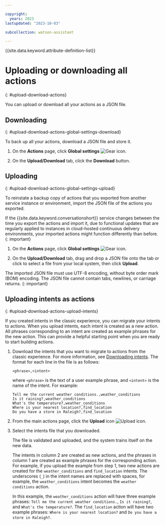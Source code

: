 ```yaml
---

copyright:
  years: 2023
lastupdated: "2023-10-03"

subcollection: watson-assistant

---
```


{{site.data.keyword.attribute-definition-list}}

# Uploading or downloading all actions
{: #upload-download-actions}

You can upload or download all your actions as a JSON file. 

## Downloading
{: #upload-download-actions-global-settings-download}

To back up all your actions, download a JSON file and store it. 

1. On the **Actions** page, click **Global settings** ![Gear icon](../../icons/settings.svg).

1. On the **Upload/Download** tab, click the **Download** button.

## Uploading
{: #upload-download-actions-global-settings-upload}

To reinstate a backup copy of actions that you exported from another service instance or environment, import the JSON file of the actions you exported.

If the {{site.data.keyword.conversationshort}} service changes between the time you export the actions and import it, due to functional updates that are regularly applied to instances in cloud-hosted continuous delivery environments, your imported actions might function differently than before.
{: important}

1. On the **Actions** page, click **Global settings** ![Gear icon](../../icons/settings.svg).

1. On the **Upload/Download** tab, drag and drop a JSON file onto the tab or click to select a file from your local system, then click **Upload**.

The imported JSON file must use UTF-8 encoding, without byte order mark (BOM) encoding. The JSON file cannot contain tabs, newlines, or carriage returns.
{: important}

## Uploading intents as actions
{: #upload-download-actions-upload-intents}

If you created intents in the classic experience, you can migrate your intents to actions. When you upload intents, each intent is created as a new action. All phrases corresponding to an intent are created as example phrases for the new action. This can provide a helpful starting point when you are ready to start building actions.

1. Download the intents that you want to migrate to actions from the classic experience. For more information, see [Downloading intents](/docs/watson-assistant?topic=watson-assistant-migrate-intents-entities#migrate-intents-download). The format for each line in the file is as follows:
    ```text
    <phrase>,<intent>
    ```
    where `<phrase>` is the text of a user example phrase, and `<intent>` is the name of the intent. For example:
    ```text
    Tell me the current weather conditions.,weather_conditions
    Is it raining?,weather_conditions
    What's the temperature?,weather_conditions
    Where is your nearest location?,find_location
    Do you have a store in Raleigh?,find_location
    ```

1. From the main actions page, click the **Upload** icon ![Upload icon](../../icons/upload.svg).

1. Select the intents file that you downloaded.

    The file is validated and uploaded, and the system trains itself on the new data.

    The intents in column 2 are created as new actions, and the phrases in column 1 are created as example phrases for the corresponding action. For example, if you upload the example from step 1, two new actions are created for the `weather_conditions` and `find_location` intents. The underscores (`_`) in the intent names are replaced with spaces, for example, the `weather_conditions` intent becomes the `weather conditions` action.

    In this example, the `weather_conditions` action will have three example phrases: `Tell me the current weather conditions.`, `Is it raining?`, and `What's the temperature?`. The `find_location` action will have two example phrases: `Where is your nearest location?` and `Do you have a store in Raleigh?`.
